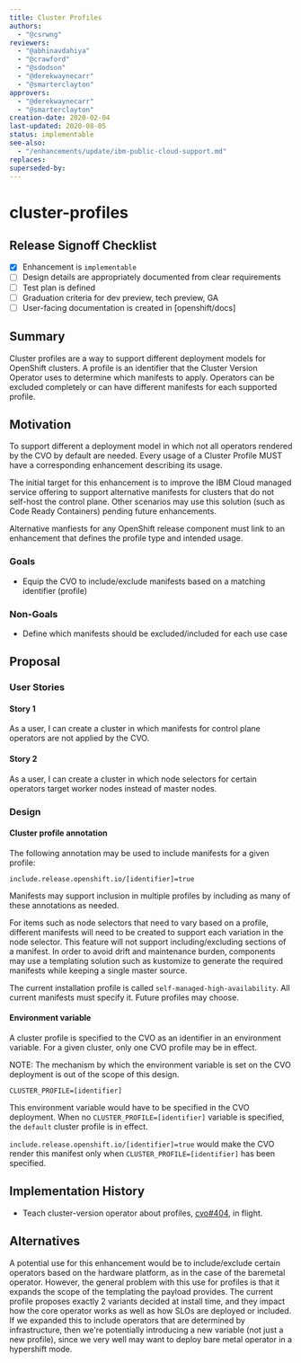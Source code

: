 ```yaml
---
title: Cluster Profiles
authors:
  - "@csrwng"
reviewers:
  - "@abhinavdahiya"
  - "@crawford"
  - "@sdodson"
  - "@derekwaynecarr"
  - "@smarterclayton"
approvers:
  - "@derekwaynecarr"
  - "@smarterclayton"
creation-date: 2020-02-04
last-updated: 2020-08-05
status: implementable
see-also:
  - "/enhancements/update/ibm-public-cloud-support.md"
replaces:
superseded-by:
---
```


# cluster-profiles

## Release Signoff Checklist

- [x] Enhancement is `implementable`
- [ ] Design details are appropriately documented from clear requirements
- [ ] Test plan is defined
- [ ] Graduation criteria for dev preview, tech preview, GA
- [ ] User-facing documentation is created in [openshift/docs]

## Summary

Cluster profiles are a way to support different deployment models for OpenShift clusters. 
A profile is an identifier that the Cluster Version Operator uses to determine
which manifests to apply. Operators can be excluded completely or can have different
manifests for each supported profile.

## Motivation

To support different a deployment model in which not all operators rendered by
the CVO by default are needed.  Every usage of a Cluster Profile MUST have a corresponding
enhancement describing its usage.  

The initial target for this enhancement is to improve the IBM Cloud managed service offering
to support alternative manifests for clusters that do not self-host the control plane.  Other
scenarios may use this solution (such as Code Ready Containers) pending future enhancements.

Alternative manfiests for any OpenShift release component must link to an enhancement that
defines the profile type and intended usage.

### Goals

- Equip the CVO to include/exclude manifests based on a matching identifier (profile)

### Non-Goals

- Define which manifests should be excluded/included for each use case

## Proposal

### User Stories

#### Story 1
As a user, I can create a cluster in which manifests for control plane operators are
not applied by the CVO.

#### Story 2
As a user, I can create a cluster in which node selectors for certain operators target
worker nodes instead of master nodes.

### Design

#### Cluster profile annotation

The following annotation may be used to include manifests for a given profile:

```
include.release.openshift.io/[identifier]=true
```

Manifests may support inclusion in multiple profiles by including as many of these annotations
as needed.

For items such as node selectors that need to vary based on a profile, different manifests
will need to be created to support each variation in the node selector. This feature will
not support including/excluding sections of a manifest. In order to avoid drift and 
maintenance burden, components may use a templating solution such as kustomize to generate
the required manifests while keeping a single master source.

The current installation profile is called `self-managed-high-availability`. All current
manifests must specify it. Future profiles may choose.

#### Environment variable

A cluster profile is specified to the CVO as an identifier in an environment
variable. For a given cluster, only one CVO profile may be in effect.

NOTE: The mechanism by which the environment variable is set on the CVO deployment is 
out of the scope of this design.

```
CLUSTER_PROFILE=[identifier]
```
This environment variable would have to be specified in the CVO deployment. When
no `CLUSTER_PROFILE=[identifier]` variable is specified, the `default` cluster profile
is in effect.

`include.release.openshift.io/[identifier]=true` would make the CVO render this manifest only when `CLUSTER_PROFILE=[identifier]`
has been specified. 

## Implementation History

* Teach cluster-version operator about profiles, [cvo#404](https://github.com/openshift/cluster-version-operator/pull/404), in flight.

## Alternatives

A potential use for this enhancement would be to include/exclude certain operators based on
the hardware platform, as in the case of the baremetal operator.  However, the general problem 
with this use for profiles is that it expands the scope of the templating the payload provides. 
The current profile proposes exactly 2 variants decided at install time, and they impact 
how the core operator works as well as how SLOs are deployed or included. 
If we expanded this to include operators that are determined by infrastructure, then we're 
potentially introducing a new variable (not just a new profile), since we very well may want 
to deploy bare metal operator in a hypershift mode.

